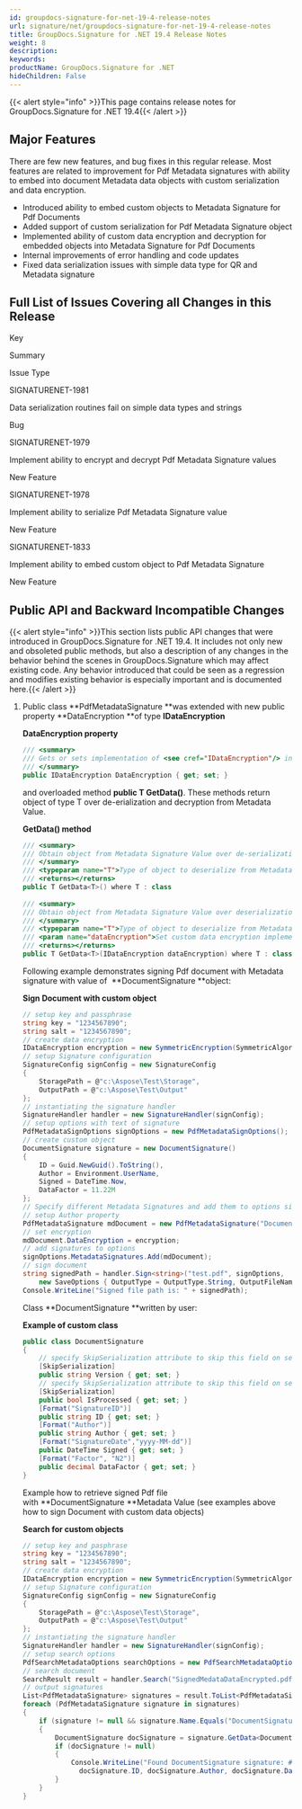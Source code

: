 ```yaml
---
id: groupdocs-signature-for-net-19-4-release-notes
url: signature/net/groupdocs-signature-for-net-19-4-release-notes
title: GroupDocs.Signature for .NET 19.4 Release Notes
weight: 8
description: 
keywords: 
productName: GroupDocs.Signature for .NET
hideChildren: False
---
```

{{< alert style="info" >}}This page contains release notes for GroupDocs.Signature for .NET 19.4{{< /alert >}}

## Major Features

There are few new features, and bug fixes in this regular release. Most features are related to improvement for Pdf Metadata signatures with ability to embed into document Metadata data objects with custom serialization and data encryption.

*   Introduced ability to embed custom objects to Metadata Signature for Pdf Documents
*   Added support of custom serialization for Pdf Metadata Signature object
*   Implemented ability of custom data encryption and decryption for embedded objects into Metadata Signature for Pdf Documents
*   Internal improvements of error handling and code updates
*   Fixed data serialization issues with simple data type for QR and Metadata signature

## Full List of Issues Covering all Changes in this Release

Key

Summary

Issue Type

SIGNATURENET-1981

Data serialization routines fail on simple data types and strings

Bug

SIGNATURENET-1979

Implement ability to encrypt and decrypt Pdf Metadata Signature values

New Feature

SIGNATURENET-1978

Implement ability to serialize Pdf Metadata Signature value

New Feature

SIGNATURENET-1833

Implement ability to embed custom object to Pdf Metadata Signature

New Feature

## Public API and Backward Incompatible Changes

{{< alert style="info" >}}This section lists public API changes that were introduced in GroupDocs.Signature for .NET 19.4. It includes not only new and obsoleted public methods, but also a description of any changes in the behavior behind the scenes in GroupDocs.Signature which may affect existing code. Any behavior introduced that could be seen as a regression and modifies existing behavior is especially important and is documented here.{{< /alert >}}

1.  Public class **PdfMetadataSignature **was extended with new public property **DataEncryption **of type **IDataEncryption**
    
    **DataEncryption property**
    
    ```csharp
    /// <summary>
    /// Gets or sets implementation of <see cref="IDataEncryption"/> interface to encode and decode signature Value properties.
    /// </summary>
    public IDataEncryption DataEncryption { get; set; }
    ```
    
    and overloaded method **public T GetData<T>()**. These methods return object of type T over de-erialization and decryption from Metadata Value.
    
    **GetData<T>() method**
    
    ```csharp
    /// <summary>
    /// Obtain object from Metadata Signature Value over de-serialization and decryption
    /// </summary>
    /// <typeparam name="T">Type of object to deserialize from Metadata value</typeparam>
    /// <returns></returns>
    public T GetData<T>() where T : class
     
    /// <summary>
    /// Obtain object from Metadata Signature Value over deserialization.
    /// </summary>
    /// <typeparam name="T">Type of object to deserialize from Metadata Value</typeparam>
    /// <param name="dataEncryption">Set custom data encryption implementation</param>
    /// <returns></returns>
    public T GetData<T>(IDataEncryption dataEncryption) where T : class
    ```
    
    Following example demonstrates signing Pdf document with Metadata signature with value of  **DocumentSignature **object:
    
    **Sign Document with custom object**
    
    ```csharp
    // setup key and passphrase
    string key = "1234567890";
    string salt = "1234567890";
    // create data encryption
    IDataEncryption encryption = new SymmetricEncryption(SymmetricAlgorithmType.Rijndael, key, salt);
    // setup Signature configuration
    SignatureConfig signConfig = new SignatureConfig
    {
        StoragePath = @"c:\Aspose\Test\Storage",
        OutputPath = @"c:\Aspose\Test\Output"
    };
    // instantiating the signature handler
    SignatureHandler handler = new SignatureHandler(signConfig);
    // setup options with text of signature
    PdfMetadataSignOptions signOptions = new PdfMetadataSignOptions();
    // create custom object
    DocumentSignature signature = new DocumentSignature()
    {
        ID = Guid.NewGuid().ToString(),
        Author = Environment.UserName,
        Signed = DateTime.Now,
        DataFactor = 11.22M
    };
    // Specify different Metadata Signatures and add them to options sigature collection
    // setup Author property
    PdfMetadataSignature mdDocument = new PdfMetadataSignature("DocumentSignature", signature);
    // set encryption
    mdDocument.DataEncryption = encryption;
    // add signatures to options
    signOptions.MetadataSignatures.Add(mdDocument);
    // sign document
    string signedPath = handler.Sign<string>("test.pdf", signOptions,
        new SaveOptions { OutputType = OutputType.String, OutputFileName = "SignedMedataDataEncrypted.pdf" });
    Console.WriteLine("Signed file path is: " + signedPath); 
    ```
    
    Class **DocumentSignature **written by user:
    
    **Example of custom class**
    
    ```csharp
    public class DocumentSignature
    {
        // specify SkipSerialization attribute to skip this field on serialization
        [SkipSerialization]
        public string Version { get; set; }
        // specify SkipSerialization attribute to skip this field on serialization
        [SkipSerialization]
        public bool IsProcessed { get; set; }
        [Format("SignatureID")]
        public string ID { get; set; }
        [Format("Author")]
        public string Author { get; set; }
        [Format("SignatureDate","yyyy-MM-dd")]
        public DateTime Signed { get; set; }
        [Format("Factor", "N2")]
        public decimal DataFactor { get; set; }
    }
    ```
    
    Example how to retrieve signed Pdf file with **DocumentSignature **Metadata Value (see examples above how to sign Document with custom data objects)
    
    **Search for custom objects**
    
    ```csharp
    // setup key and pasphrase
    string key = "1234567890";
    string salt = "1234567890";
    // create data encryption
    IDataEncryption encryption = new SymmetricEncryption(SymmetricAlgorithmType.Rijndael, key, salt);
    // setup Signature configuration
    SignatureConfig signConfig = new SignatureConfig
    {
    	StoragePath = @"c:\Aspose\Test\Storage",
    	OutputPath = @"c:\Aspose\Test\Output"
    };
    // instantiating the signature handler
    SignatureHandler handler = new SignatureHandler(signConfig);
    // setup search options
    PdfSearchMetadataOptions searchOptions = new PdfSearchMetadataOptions();
    // search document
    SearchResult result = handler.Search("SignedMedataDataEncrypted.pdf", searchOptions);
    // output signatures
    List<PdfMetadataSignature> signatures = result.ToList<PdfMetadataSignature>();
    foreach (PdfMetadataSignature signature in signatures)
    {
    	if (signature != null && signature.Name.Equals("DocumentSignature"))
    	{
    		DocumentSignature docSignature = signature.GetData<DocumentSignature>(encryption);
    		if (docSignature != null)
    		{
    			Console.WriteLine("Found DocumentSignature signature: #{0}. Author {1} from {2}. Factor: {3}", 
    			  docSignature.ID, docSignature.Author, docSignature.DataFactor, docSignature.DataFactor);
    		}
    	}
    }
    ```
